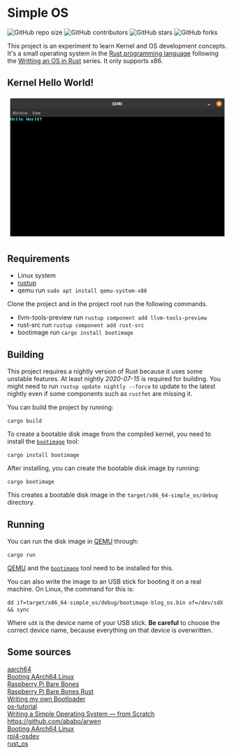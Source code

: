 
# Simple OS

![GitHub repo size](https://img.shields.io/github/repo-size/CMIW/Simple_OS)
![GitHub contributors](https://img.shields.io/github/contributors/CMIW/Simple_OS)
![GitHub stars](https://img.shields.io/github/stars/CMIW/Simple_OS?style=social)
![GitHub forks](https://img.shields.io/github/forks/CMIW/Simple_OS?style=social)

This project is an experiment to learn Kernel and OS development concepts. It's a small operating system in the [Rust programming language](https://www.rust-lang.org/) following the [Writting an OS in Rust](https://os.phil-opp.com/) series. It only supports x86.

## Kernel Hello World!
![Hello World on qemu-system-x86_64](https://github.com/CMIW/Simple_OS/blob/main/Kernel-Hello-World!.png)

## Requirements
- Linux system
- [rustup](https://rustup.rs/)
- qemu run ```sudo apt install qemu-system-x86```

Clone the project and in the project root run the following commands.<br>

- llvm-tools-preview run ```rustup component add llvm-tools-preview```
- rust-src run ```rustup component add rust-src```
- bootimage run ```cargo install bootimage```

## Building
This project requires a nightly version of Rust because it uses some unstable features. At least nightly _2020-07-15_ is required for building. You might need to run `rustup update nightly --force` to update to the latest nightly even if some components such as `rustfmt` are missing it.

You can build the project by running:

```
cargo build
```

To create a bootable disk image from the compiled kernel, you need to install the [`bootimage`] tool:

[`bootimage`]: https://github.com/rust-osdev/bootimage

```
cargo install bootimage
```

After installing, you can create the bootable disk image by running:

```
cargo bootimage
```

This creates a bootable disk image in the `target/x86_64-simple_os/debug` directory.

## Running
[QEMU]: https://www.qemu.org/
You can run the disk image in [QEMU] through:

```
cargo run
```

[QEMU] and the [`bootimage`] tool need to be installed for this.

You can also write the image to an USB stick for booting it on a real machine. On Linux, the command for this is:

```
dd if=target/x86_64-simple_os/debug/bootimage-blog_os.bin of=/dev/sdX && sync
```

Where `sdX` is the device name of your USB stick. **Be careful** to choose the correct device name, because everything on that device is overwritten.


## Some sources
[aarch64](https://krinkinmu.github.io/2020/12/13/adding-rust-to-aarch64.html)<br>
[Booting AArch64 Linux](https://www.kernel.org/doc/html/latest/arm64/booting.html)<br>
[Raspberry Pi Bare Bones](https://wiki.osdev.org/Raspberry_Pi_Bare_Bones#Booting_the_Kernel)<br>
[Raspberry Pi Bare Bones Rust](https://wiki.osdev.org/Raspberry_Pi_Bare_Bones_Rust)<br>
[Writing my own Bootloader](https://dev.to/frosnerd/writing-my-own-boot-loader-3mld)<br>
[os-tutorial](https://github.com/cfenollosa/os-tutorial)<br>
[Writing a Simple Operating System — from Scratch](https://www.cs.bham.ac.uk/~exr/lectures/opsys/10_11/lectures/os-dev.pdf)<br>
https://github.com/ababo/arwen<br>
[Booting AArch64 Linux](https://www.kernel.org/doc/Documentation/arm64/booting.txt)<br>
[rpi4-osdev](https://github.com/isometimes/rpi4-osdev)<br>
[rust_os](https://github.com/thepowersgang/rust_os)<br>

